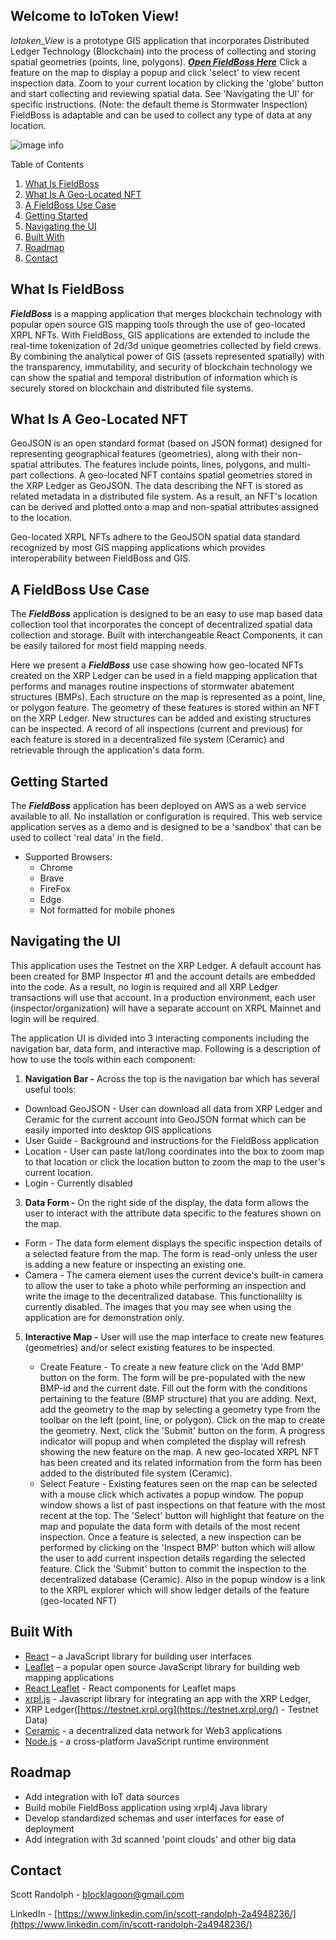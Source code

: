 Welcome to IoToken View!
---------------------

_Iotoken_View_ is a prototype GIS application that incorporates Distributed Ledger Technology (Blockchain) into the process of collecting and storing spatial geometries (points, line, polygons). _**[Open FieldBoss Here](https://dev.dt5hj1vwo18dz.amplifyapp.com)**_  Click a feature on the map to display a popup and click 'select' to view recent inspection data. Zoom to your current location by clicking the 'globe' button and start collecting and reviewing spatial data. See 'Navigating the UI' for specific instructions. (Note: the default theme is Stormwater Inspection) FieldBoss is adaptable and can be used to collect any type of data at any location.  

![image info](./img/fieldboss.jpg)

Table of Contents
1.  [What Is FieldBoss](#what-is-fieldboss)
2.  [What Is A Geo-Located NFT](#what-is-a-geo-located-nft)
3.  [A FieldBoss Use Case](#about-the-project)
4.  [Getting Started](#getting-started)
5.  [Navigating the UI](#navigating-the-ui)
6.  [Built With](#built-with)
7.  [Roadmap](#roadmap)
8.  [Contact](#contact)

What Is FieldBoss
-----------------

_**FieldBoss**_ is a mapping application that merges blockchain technology with popular open source GIS mapping tools through the use of geo-located XRPL NFTs. With FieldBoss, GIS applications are extended to include the real-time tokenization of 2d/3d unique geometries collected by field crews. By combining the analytical power of GIS (assets represented spatially) with the transparency, immutability, and security of blockchain technology we can show the spatial and temporal distribution of information which is securely stored on blockchain and distributed file systems.

What Is A Geo-Located NFT
-------------------------

GeoJSON is an open standard format (based on JSON format) designed for representing geographical features (geometries), along with their non-spatial attributes. The features include points, lines, polygons, and multi-part collections. A geo-located NFT contains spatial geometries stored in the XRP Ledger as GeoJSON. The data describing the NFT is stored as related metadata in a distributed file system. As a result, an NFT's location can be derived and plotted onto a map and non-spatial attributes assigned to the location.

Geo-located XRPL NFTs adhere to the GeoJSON spatial data standard recognized by most GIS mapping applications which provides interoperability between FieldBoss and GIS.

A FieldBoss Use Case
--------------------

The _**FieldBoss**_ application is designed to be an easy to use map based data collection tool that incorporates the concept of decentralized spatial data collection and storage. Built with interchangeable React Components, it can be easily tailored for most field mapping needs.

Here we present a _**FieldBoss**_ use case showing how geo-located NFTs created on the XRP Ledger can be used in a field mapping application that performs and manages routine inspections of stormwater abatement structures (BMPs). Each structure on the map is represented as a point, line, or polygon feature. The geometry of these features is stored within an NFT on the XRP Ledger. New structures can be added and existing structures can be inspected. A record of all inspections (current and previous) for each feature is stored in a decentralized file system (Ceramic) and retrievable through the application's data form.

Getting Started
---------------

The _**FieldBoss**_ application has been deployed on AWS as a web service available to all. No installation or configuration is required. This web service application serves as a demo and is designed to be a 'sandbox' that can be used to collect 'real data' in the field.

*   Supported Browsers:
    *   Chrome
    *   Brave
    *   FireFox
    *   Edge
    *   Not formatted for mobile phones

Navigating the UI
-----------------

This application uses the Testnet on the XRP Ledger. A default account has been created for BMP Inspector #1 and the account details are embedded into the code. As a result, no login is required and all XRP Ledger transactions will use that account. In a production environment, each user (inspector/organization) will have a separate account on XRPL Mainnet and login will be required.

The application UI is divided into 3 interacting components including the navigation bar, data form, and interactive map. Following is a description of how to use the tools within each component:

1.  **Navigation Bar -** Across the top is the navigation bar which has several useful tools:

*   Download GeoJSON - User can download all data from XRP Ledger and Ceramic for the current account into GeoJSON format which can be easily imported into desktop GIS applications
*   User Guide - Background and instructions for the FieldBoss application
*   Location - User can paste lat/long coordinates into the box to zoom map to that location or click the location button to zoom the map to the user's current location.
*   Login - Currently disabled

3.  **Data Form -** On the right side of the display, the data form allows the user to interact with the attribute data specific to the features shown on the map.

*   Form - The data form element displays the specific inspection details of a selected feature from the map. The form is read-only unless the user is adding a new feature or inspecting an existing one.
*   Camera - The camera element uses the current device's built-in camera to allow the user to take a photo while performing an inspection and write the image to the decentralized database. This functionalilty is currently disabled. The images that you may see when using the application are for demonstration only.

5.  **Interactive Map -** User will use the map interface to create new features (geometries) and/or select existing features to be inspected.
    
    *   Create Feature - To create a new feature click on the 'Add BMP' button on the form. The form will be pre-populated with the new BMP-id and the current date. Fill out the form with the conditions pertaining to the feature (BMP structure) that you are adding. Next, add the geometry to the map by selecting a geometry type from the toolbar on the left (point, line, or polygon). Click on the map to create the geometry. Next, click the 'Submit' button on the form. A progress indicator will popup and when completed the display will refresh showing the new feature on the map. A new geo-located XRPL NFT has been created and its related information from the form has been added to the distributed file system (Ceramic).
    *   Select Feature - Existing features seen on the map can be selected with a mouse click which activates a popup window. The popup window shows a list of past inspections on that feature with the most recent at the top. The 'Select' button will highlight that feature on the map and populate the data form with details of the most recent inspection. Once a feature is selected, a new inspection can be performed by clicking on the 'Inspect BMP' button which will allow the user to add current inspection details regarding the selected feature. Click the 'Submit' button to commit the inspection to the decentralized database (Ceramic). Also in the popup window is a link to the XRPL explorer which will show ledger details of the feature (geo-located NFT)

Built With
----------

*   [React](https://reactjs.org/) – a JavaScript library for building user interfaces
*   [Leaflet](https://leafletjs.com/) – a popular open source JavaScript library for building web mapping applications
*   [React Leaflet](https://react-leaflet.js.org/) - React components for Leaflet maps
*   [xrpl.js](https://xrpl.org/) - Javascript library for integrating an app with the XRP Ledger,
*   XRP Ledger([https://testnet.xrpl.org](https://testnet.xrpl.org/) - Testnet Data)
*   [Ceramic](https://ceramic.network/) - a decentralized data network for Web3 applications
*   [Node.js](https://nodejs.org/en/) - a cross-platform JavaScript runtime environment

Roadmap
-------

*   Add integration with IoT data sources
*   Build mobile FieldBoss application using xrpl4j Java library
*   Develop standardized schemas and user interfaces for ease of deployment
*   Add integration with 3d scanned 'point clouds' and other big data
    
Contact
-------

Scott Randolph - [blocklagoon@gmail.com](mailto:blocklagoon@gmail.com)

LinkedIn - [https://www.linkedin.com/in/scott-randolph-2a4948236/](https://www.linkedin.com/in/scott-randolph-2a4948236/)
